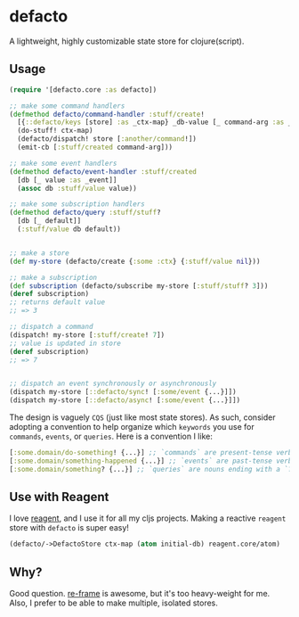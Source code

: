 # defacto

A lightweight, highly customizable state store for clojure(script).

## Usage

```clojure
(require '[defacto.core :as defacto])

;; make some command handlers
(defmethod defacto/command-handler :stuff/create!
  [{::defacto/keys [store] :as _ctx-map} _db-value [_ command-arg :as _command] emit-cb]
  (do-stuff! ctx-map)
  (defacto/dispatch! store [:another/command!])
  (emit-cb [:stuff/created command-arg]))

;; make some event handlers
(defmethod defacto/event-handler :stuff/created
  [db [_ value :as _event]]
  (assoc db :stuff/value value))

;; make some subscription handlers
(defmethod defacto/query :stuff/stuff?
  [db [_ default]]
  (:stuff/value db default))


;; make a store
(def my-store (defacto/create {:some :ctx} {:stuff/value nil}))

;; make a subscription
(def subscription (defacto/subscribe my-store [:stuff/stuff? 3]))
(deref subscription)
;; returns default value
;; => 3

;; dispatch a command
(dispatch! my-store [:stuff/create! 7])
;; value is updated in store
(deref subscription)
;; => 7


;; dispatch an event synchronously or asynchronously
(dispatch my-store [::defacto/sync! [:some/event {...}]])
(dispatch my-store [::defacto/async! [:some/event {...}]])
```

The design is vaguely `CQS` (just like most state stores). As such, consider adopting a convention to help organize
which `keywords` you use for `commands`, `events`, or `queries`. Here is a convention I like:

```clojure
[:some.domain/do-something! {...}] ;; `commands` are present-tense verbs ending with a `!`
[:some.domain/something-happened {...}] ;; `events` are past-tense verbs
[:some.domain/something? {...}] ;; `queries` are nouns ending with a `?`
```

## Use with Reagent

I love [reagent](https://github.com/reagent-project/reagent), and I use it for all my cljs projects. Making a
reactive `reagent` store with `defacto` is super easy!

```clojure
(defacto/->DefactoStore ctx-map (atom initial-db) reagent.core/atom)
```

## Why?

Good question. [re-frame](https://github.com/day8/re-frame) is awesome, but it's too heavy-weight for me.
Also, I prefer to be able to make multiple, isolated stores.
